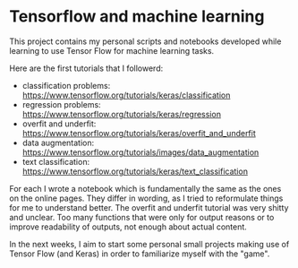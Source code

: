 # Tensorflow and machine learning
This project contains my personal scripts and notebooks developed while learning to use Tensor Flow for machine learning tasks. 

Here are the first tutorials that I followerd:
- classification problems: https://www.tensorflow.org/tutorials/keras/classification
- regression problems: https://www.tensorflow.org/tutorials/keras/regression
- overfit and underfit: https://www.tensorflow.org/tutorials/keras/overfit_and_underfit
- data augmentation: https://www.tensorflow.org/tutorials/images/data_augmentation
- text classification: https://www.tensorflow.org/tutorials/keras/text_classification

For each I wrote a notebook which is fundamentally the same as the ones on the online pages. They differ in wording, as I tried to reformulate things for me to understand better. The overfit and underfit tutorial was very shitty and unclear. Too many functions that were only for output reasons or to improve readability of outputs, not enough about actual content. 

In the next weeks, I aim to start some personal small projects making use of Tensor Flow (and Keras) in order to familiarize myself with the "game".